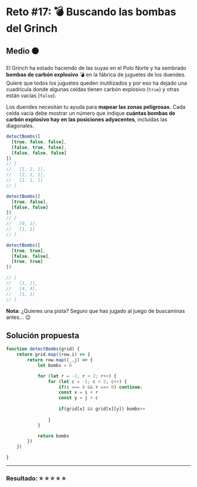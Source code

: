 # Reto #17: 💣 Buscando las bombas del Grinch

## Medio 🟠

El Grinch ha estado haciendo de las suyas en el Polo Norte y ha sembrado **bombas de carbón explosivo** 💣 en la fábrica de juguetes de los duendes. Quiere que todos los juguetes queden inutilizados y por eso ha dejado una cuadrícula donde algunas celdas tienen carbón explosivo (``true``) y otras están vacías (``false``).

Los duendes necesitan tu ayuda para **mapear las zonas peligrosas.** Cada celda vacía debe mostrar un número que indique **cuántas bombas de carbón explosivo hay en las posiciones adyacentes**, incluidas las diagonales.

```javascript
detectBombs([
  [true, false, false],
  [false, true, false],
  [false, false, false]
])
// [
//   [1, 2, 1],
//   [2, 1, 1],
//   [1, 1, 1]
// ]

detectBombs([
  [true, false],
  [false, false]
])
// [
//   [0, 1],
//   [1, 1]
// ]

detectBombs([
  [true, true],
  [false, false],
  [true, true]
])

// [
//   [1, 1],
//   [4, 4],
//   [1, 1]
// ]
```

**Nota:** ¿Quieres una pista? Seguro que has jugado al juego de buscaminas antes… 😉

## Solución propuesta

```javascript
function detectBombs(grid) {    
    return grid.map((row,i) => {
        return row.map((_,j) => {
            let bombs = 0

            for (let r = -1; r < 2; r++) {
                for (let c = -1; c < 2; c++) {
                    if(c === 0 && r === 0) continue;
                    const x = i + r
                    const y = j + c
             
                    if(grid[x] && grid[x][y]) bombs++
       
                }
            }

            return bombs
        })
    })

}
```

---

### Resultado: ⭐ ⭐ ⭐ ⭐ ⭐
